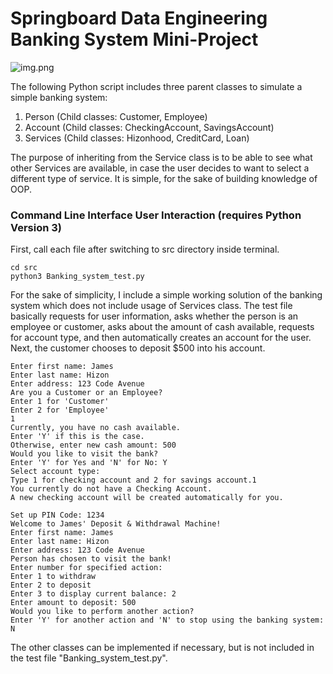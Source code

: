 # Springboard Data Engineering Banking System Mini-Project

![img.png](https://www.bcsconsulting.com/wp-content/uploads/2018/12/bank-system-tile.png)


The following Python script includes three parent classes to simulate a simple banking system:
1. Person (Child classes: Customer, Employee)
2. Account (Child classes: CheckingAccount, SavingsAccount)
3. Services (Child classes: Hizonhood, CreditCard, Loan)

The purpose of inheriting from the Service class is to be able to see what other Services are available,
in case the user decides to want to select a different type of service. It is simple, for the sake of building 
knowledge of OOP.

### Command Line Interface User Interaction (requires Python Version 3)

First, call each file after switching to src directory inside terminal.

```
cd src
python3 Banking_system_test.py
```

For the sake of simplicity, I include a simple working solution of the banking system which does not include usage of Services class. The test file basically requests for user information, asks whether the person is an employee or customer, asks about the amount of cash available, requests for account type, and then automatically creates an account for the user. Next, the customer chooses to deposit $500 into his account.

```
Enter first name: James
Enter last name: Hizon
Enter address: 123 Code Avenue
Are you a Customer or an Employee?
Enter 1 for 'Customer'
Enter 2 for 'Employee'
1
Currently, you have no cash available.
Enter 'Y' if this is the case.
Otherwise, enter new cash amount: 500
Would you like to visit the bank?
Enter 'Y' for Yes and 'N' for No: Y
Select account type:
Type 1 for checking account and 2 for savings account.1
You currently do not have a Checking Account.
A new checking account will be created automatically for you.

Set up PIN Code: 1234
Welcome to James' Deposit & Withdrawal Machine!
Enter first name: James
Enter last name: Hizon
Enter address: 123 Code Avenue
Person has chosen to visit the bank!
Enter number for specified action:
Enter 1 to withdraw
Enter 2 to deposit
Enter 3 to display current balance: 2
Enter amount to deposit: 500
Would you like to perform another action?
Enter 'Y' for another action and 'N' to stop using the banking system: N
```

The other classes can be implemented if necessary, but is not included in the test file "Banking_system_test.py".
